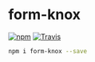 # form-knox

[![npm](https://img.shields.io/npm/v/form-knox.svg?maxAge=2592000)](https://www.npmjs.com/package/form-knox)
[![Travis](https://img.shields.io/travis/kiltjs/form-knox.svg)](https://travis-ci.org/kiltjs/form-knox)

``` sh
npm i form-knox --save
```

